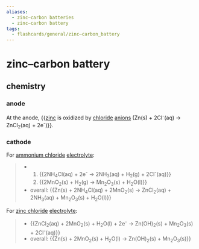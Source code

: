 ```yaml
---
aliases:
  - zinc–carbon batteries
  - zinc–carbon battery
tags:
  - flashcards/general/zinc–carbon_battery
---
```


# zinc–carbon battery

## chemistry

### anode

At the anode, {{[zinc](zinc.md) is oxidized by [chloride](chloride.md) [anions](ion.md) (Zn(s) + 2Cl<sup>-</sup>(aq) → ZnCl<sub>2</sub>(aq) + 2e<sup>-</sup>)}}.

### cathode

For [ammonium chloride](ammonium%20chloride.md) [electrolyte](electrolyte.md):

> - 1. {{2NH<sub>4</sub>Cl(aq) + 2e<sup>-</sup> → 2NH<sub>3</sub>(aq) + H<sub>2</sub>(g) + 2Cl<sup>-</sup>(aq)}}
> 	2. {{2MnO<sub>2</sub>(s) + H<sub>2</sub>(g) → Mn<sub>2</sub>O<sub>3</sub>(s) + H<sub>2</sub>O(l)}}
> - overall: {{Zn(s) + 2NH<sub>4</sub>Cl(aq) + 2MnO<sub>2</sub>(s) → ZnCl<sub>2</sub>(aq) + 2NH<sub>3</sub>(aq) + Mn<sub>2</sub>O<sub>3</sub>(s) + H<sub>2</sub>O(l)}} 

For [zinc chloride](zinc%20chloride.md) [electrolyte](electrolyte.md):

> - {{ZnCl<sub>2</sub>(aq) + 2MnO<sub>2</sub>(s) + H<sub>2</sub>O(l) + 2e<sup>-</sup> → Zn(OH)<sub>2</sub>(s) + Mn<sub>2</sub>O<sub>3</sub>(s) + 2Cl<sup>-</sup>(aq)}}
> - overall: {{Zn(s) + 2MnO<sub>2</sub>(s) + H<sub>2</sub>O(l) → Zn(OH)<sub>2</sub>(s) + Mn<sub>2</sub>O<sub>3</sub>(s)}}
